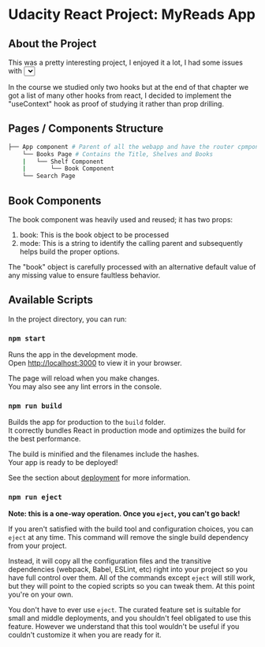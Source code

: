 # Udacity React Project: MyReads App

## About the Project

This was a pretty interesting project, I enjoyed it a lot, I had some issues with <select> I did a lot of searches about it and I didn't remove my comments regarding this point.

In the course we studied only two hooks but at the end of that chapter we got a list of many other hooks from react, I decided to implement the "useContext" hook as proof of studying it rather than prop drilling.

## Pages / Components Structure

```bash
├── App component # Parent of all the webapp and have the router cpmponent
    └── Books Page # Contains the Title, Shelves and Books
    |   └── Shelf Component
    |       └── Book Component
    └── Search Page        
```
## Book Components

The book component was heavily used and reused; it has two props:
1) book: This is the book object to be processed 
2) mode: This is a string to identify the calling parent and subsequently helps build the proper options.

The "book" object is carefully processed with an alternative default value of any missing value to ensure faultless behavior.

## Available Scripts

In the project directory, you can run:

### `npm start`

Runs the app in the development mode.\
Open [http://localhost:3000](http://localhost:3000) to view it in your browser.

The page will reload when you make changes.\
You may also see any lint errors in the console.

### `npm run build`

Builds the app for production to the `build` folder.\
It correctly bundles React in production mode and optimizes the build for the best performance.

The build is minified and the filenames include the hashes.\
Your app is ready to be deployed!

See the section about [deployment](https://facebook.github.io/create-react-app/docs/deployment) for more information.

### `npm run eject`

**Note: this is a one-way operation. Once you `eject`, you can't go back!**

If you aren't satisfied with the build tool and configuration choices, you can `eject` at any time. This command will remove the single build dependency from your project.

Instead, it will copy all the configuration files and the transitive dependencies (webpack, Babel, ESLint, etc) right into your project so you have full control over them. All of the commands except `eject` will still work, but they will point to the copied scripts so you can tweak them. At this point you're on your own.

You don't have to ever use `eject`. The curated feature set is suitable for small and middle deployments, and you shouldn't feel obligated to use this feature. However we understand that this tool wouldn't be useful if you couldn't customize it when you are ready for it.
